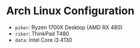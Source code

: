 # Arch Linux Configuration

- `piker`: Ryzen 1700X Desktop (AMD RX 480)
- `riker`: ThinkPad T480
- `data`: Intel Core i3 4130
